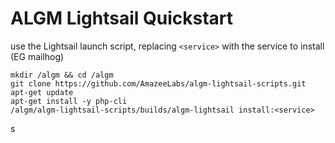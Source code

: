 # ALGM Lightsail Quickstart

use the Lightsail launch script, replacing `<service>` with the service to install (EG mailhog)

```
mkdir /algm && cd /algm
git clone https://github.com/AmazeeLabs/algm-lightsail-scripts.git
apt-get update
apt-get install -y php-cli
/algm/algm-lightsail-scripts/builds/algm-lightsail install:<service>
```
s